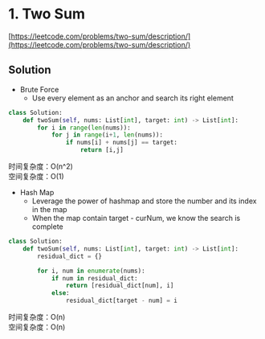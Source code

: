 # 1. Two Sum
[https://leetcode.com/problems/two-sum/description/](https://leetcode.com/problems/two-sum/description/)


## Solution

- Brute Force 
  - Use every element as an anchor and search its right element

```python
class Solution:
    def twoSum(self, nums: List[int], target: int) -> List[int]:
        for i in range(len(nums)):
            for j in range(i+1, len(nums)):
                if nums[i] + nums[j] == target:
                    return [i,j]
```
时间复杂度：O(n^2) <br>
空间复杂度：O(1)


- Hash Map
  - Leverage the power of hashmap and store the number and its index in the map
  - When the map contain target - curNum, we know the search is complete

```python
class Solution:
    def twoSum(self, nums: List[int], target: int) -> List[int]:
        residual_dict = {}

        for i, num in enumerate(nums):
            if num in residual_dict:
                return [residual_dict[num], i]
            else:
                residual_dict[target - num] = i
```
时间复杂度：O(n) <br>
空间复杂度：O(n)
